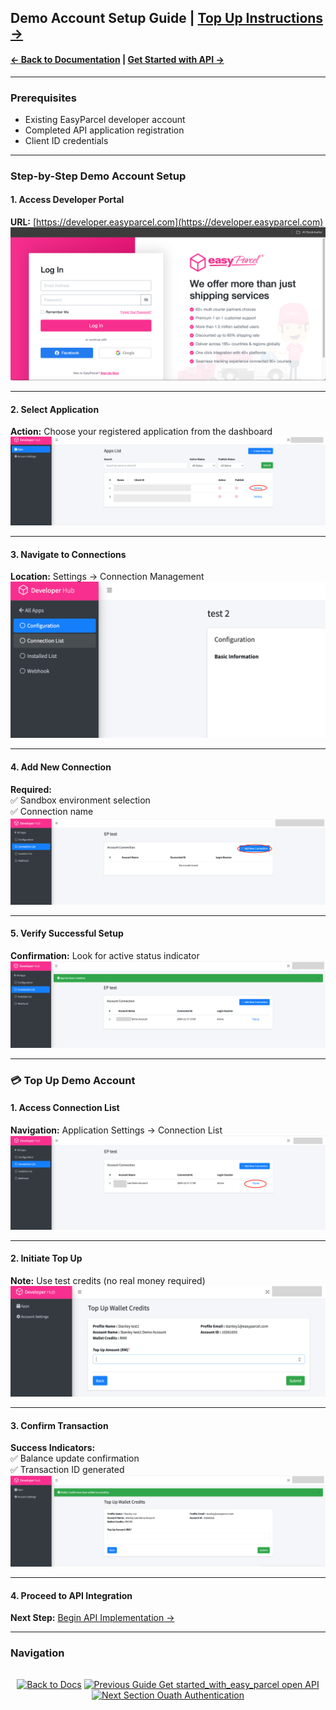 ## Demo Account Setup Guide  | [Top Up Instructions →](#top-up-demo-account)

#### [← Back to Documentation](../README.md) | [Get Started with API →](1.get_started_with_easy_parcel_open_API.md)

---

### Prerequisites
- Existing EasyParcel developer account
- Completed API application registration
- Client ID credentials

---

### Step-by-Step Demo Account Setup

#### 1. Access Developer Portal
**URL:** [https://developer.easyparcel.com](https://developer.easyparcel.com)  
![Developer Portal Login](../Pictures/login_page.png "EasyParcel Developer Portal Login Interface")

---

#### 2. Select Application
**Action:** Choose your registered application from the dashboard  
![Application Selection](../Pictures/selectappsettings.png "Application Management Dashboard")

---

#### 3. Navigate to Connections
**Location:** Settings → Connection Management  
![Connection List Interface](../Pictures/selectconnectionlist.png "Connection Configuration Section")

---

#### 4. Add New Connection
**Required:**  
✅ Sandbox environment selection  
✅ Connection name  
![Add Connection Form](../Pictures/addconnection.png "New Connection Configuration Panel")

---

#### 5. Verify Successful Setup
**Confirmation:** Look for active status indicator  
![Demo Account Success](../Pictures/demo_acc_success.png "Successful Connection Creation Notification")

---

<a name="top-up-demo-account"></a>
### 💳 Top Up Demo Account

#### 1. Access Connection List
**Navigation:** Application Settings → Connection List  
![Top Up Navigation](../Pictures/selectconnectionlisttopup.png "Credit Management Section")

---

#### 2. Initiate Top Up
**Note:** Use test credits (no real money required)  
![Credit Top Up Interface](../Pictures/topup.png "Sandbox Credit Allocation Screen")

---

#### 3. Confirm Transaction
**Success Indicators:**  
✅ Balance update confirmation  
✅ Transaction ID generated  
![Top Up Success](../Pictures/topupsuccess.png "Credit Allocation Confirmation")

---

#### 4. Proceed to API Integration
**Next Step:** [Begin API Implementation →](get_started_with_easy_parcel_open_API.md)

---

### Navigation
<div align="center" style="margin:2rem 0">

[![Back to Docs](https://img.shields.io/badge/Back_to_Docs-00AAEE?style=flat-square)](../README.md)
[![Previous Guide Get started_with_easy_parcel open API](https://img.shields.io/badge/←_Previous_Guide-00CC88?style=flat-square)](/Guides/1.get_started_with_easy_parcel_open_API.md) 
[![Next Section Ouath Authentication](https://img.shields.io/badge/Next_Section_→-FF7733?style=flat-square)](../oauth_authentication.md)

</div>
